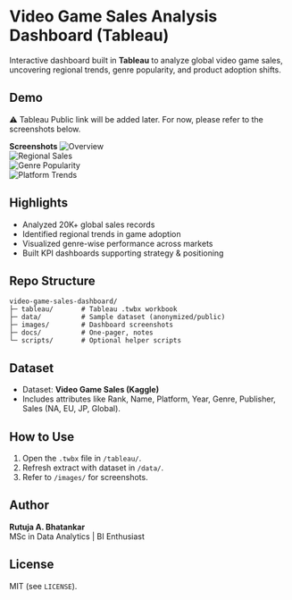 # Video Game Sales Analysis Dashboard (Tableau)

Interactive dashboard built in **Tableau** to analyze global video game sales, uncovering regional trends, genre popularity, and product adoption shifts.  

## Demo
⚠️ Tableau Public link will be added later. For now, please refer to the screenshots below.

**Screenshots**
![Overview](images/vgsales_overview.png)  
![Regional Sales](images/vgsales_region.png)  
![Genre Popularity](images/vgsales_genre.png)  
![Platform Trends](images/vgsales_platform.png)  

## Highlights
- Analyzed 20K+ global sales records  
- Identified regional trends in game adoption  
- Visualized genre-wise performance across markets  
- Built KPI dashboards supporting strategy & positioning  

## Repo Structure
```
video-game-sales-dashboard/
├─ tableau/       # Tableau .twbx workbook
├─ data/          # Sample dataset (anonymized/public)
├─ images/        # Dashboard screenshots
├─ docs/          # One-pager, notes
└─ scripts/       # Optional helper scripts
```

## Dataset
- Dataset: **Video Game Sales (Kaggle)**  
- Includes attributes like Rank, Name, Platform, Year, Genre, Publisher, Sales (NA, EU, JP, Global).  

## How to Use
1. Open the `.twbx` file in `/tableau/`.  
2. Refresh extract with dataset in `/data/`.  
3. Refer to `/images/` for screenshots.  

## Author
**Rutuja A. Bhatankar**  
MSc in Data Analytics | BI Enthusiast  

## License
MIT (see `LICENSE`).
